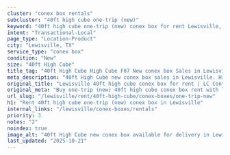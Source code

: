 ```yaml
---
cluster: "conex box rentals"
subcluster: "40ft high cube one-trip (new)"
keyword: "40ft high cube one-trip (new) conex box for rent Lewisville, TX"
intent: "Transactional-Local"
page_type: "Location-Product"
city: "Lewisville, TX"
service_type: "conex box"
condition: "New"
size: "40ft High Cube"
title_tag: "40ft High Cube High Cube F07 New conex box Sales in Lewisville | LC Container"
meta_description: "40ft High Cube new conex box sales in Lewisville. High cube containers with extra height. Fast delivery, competitive pricing. Serving conex boxes area. Quote ID: R1K. Call (214) 524-4168 for your free quote today."
original_title: "Lewisville 40ft high cube conex box for rent | LC Container"
original_meta: "Buy one-trip (new) 40ft high cube conex box rent with local delivery in Lewisville, TX. LC Container — local Since 2003. Request a fast quote today."
url_slug: "/lewisville/rent/40ft-high-cube/conex-boxes/one-trip-new"
h1: "Rent 40ft high cube one-trip (new) conex box in Lewisville"
internal_links: "/lewisville/conex-boxes/rentals"
priority: 3
notes: "2"
noindex: true
image_alt: "40ft High Cube new conex box available for delivery in Lewisville"
last_updated: "2025-10-21"
---
```


<!-- TODO: Add unique city/inventory copy, images, and internal links here. -->
